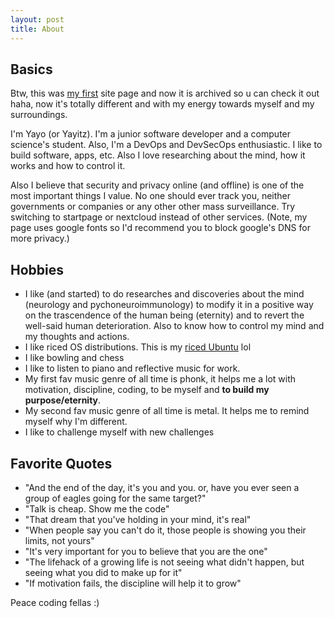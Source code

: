 ```yaml
---
layout: post
title: About
---
```


## Basics
Btw, this was [my first](https://y4yorc.github.io/) site page and now it is archived so u can check it out haha, now it's totally different and with my energy towards myself and my surroundings. 

I'm Yayo (or Yayitz). I'm a junior software developer and a computer science's student. Also, I'm a DevOps and DevSecOps enthusiastic. I like to build software, apps, etc. Also I love researching about the mind, how it works and how to control it. 

Also I believe that security and privacy online (and offline) is one of the most important things I value. No one should ever track you, neither governments or companies or any other other mass surveillance. Try switching to startpage or nextcloud instead of other services. (Note, my page uses google fonts so I'd recommend you to block google's DNS for more privacy.)


## Hobbies
- I like (and started) to do researches and discoveries about the mind (neurology and pychoneuroimmunology) to modify it in a positive way on the trascendence of the human being (eternity) and to revert the well-said human deterioration. Also to know how to control my mind and my thoughts and actions.
- I like riced OS distributions. This is my [riced Ubuntu](https://www.reddit.com/r/unixporn/comments/1g9lc7s/openbox_i_use_ubuntu_btw/) lol
- I like bowling and chess
- I like to listen to piano and reflective music for work.
- My first fav music genre of all time is phonk, it helps me a lot with motivation, discipline, coding, to be myself and **to build my purpose/eternity**. 
- My second fav music genre of all time is metal. It helps me to remind myself why I'm different. 
- I like to challenge myself with new challenges

## Favorite Quotes
- "And the end of the day, it's you and you. or, have you ever seen a group of eagles going for the same target?"
- "Talk is cheap. Show me the code"
- "That dream that you've holding in your mind, it's real"
- "When people say you can't do it, those people is showing you their limits, not yours"
- "It's very important for you to believe that you are the one"
- "The lifehack of a growing life is not seeing what didn't happen, but seeing what you did to make up for it"
- "If motivation fails, the discipline will help it to grow"

Peace coding fellas :)





